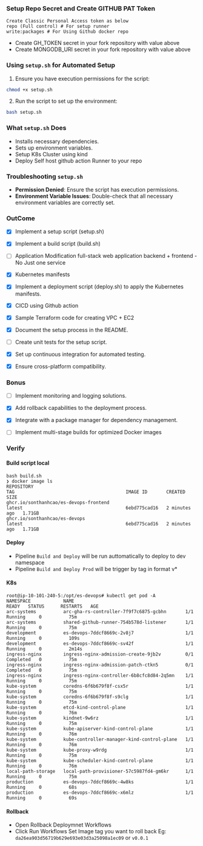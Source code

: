 ### Setup Repo Secret and Create GITHUB PAT Token
```
Create Classic Personal Access token as below
repo (Full control) # For setup runner
write:packages # For Using Github docker repo
```
- Create GH_TOKEN secret in your fork repository with value above
- Create MONGODB_URI secret in your fork repository with value above

### Using `setup.sh` for Automated Setup

1. Ensure you have execution permissions for the script:
  ```sh
  chmod +x setup.sh
  ```
2. Run the script to set up the environment:
  ```sh
  bash setup.sh
  ```

### What `setup.sh` Does

- Installs necessary dependencies.
- Sets up environment variables.
- Setup K8s Cluster using kind
- Deploy Self host github action Runner to your repo

### Troubleshooting `setup.sh`

- **Permission Denied**: Ensure the script has execution permissions.
- **Environment Variable Issues**: Double-check that all necessary environment variables are correctly set.

### OutCome
- [x] Implement a setup script (setup.sh)
- [x] Implement a build script (build.sh)
- [ ] Application Modification full-stack web application backend + frontend - No Just one service
- [x] Kubernetes manifests
- [x] Implement a deployment script (deploy.sh) to apply the Kubernetes manifests.
- [x] CICD using Github action
- [x] Sample Terraform code for creating VPC + EC2

- [x] Document the setup process in the README.
- [ ] Create unit tests for the setup script.
- [x] Set up continuous integration for automated testing.
- [x] Ensure cross-platform compatibility.

### Bonus
- [ ] Implement monitoring and logging solutions.
- [x] Add rollback capabilities to the deployment process.
- [x] Integrate with a package manager for dependency management.
- [ ] Implement multi-stage builds for optimized Docker images



### Verify
#### Build script local

```
bash build.sh
❯ docker image ls
REPOSITORY                                                               TAG                                         IMAGE ID       CREATED         SIZE
ghcr.io/sonthanhcao/es-devops-frontend                                   latest                                      6ebd775cad16   2 minutes ago   1.71GB
ghcr.io/sonthanhcao/es-devops                                            latest                                      6ebd775cad16   2 minutes ago   1.71GB
```
#### Deploy

- Pipeline `Build and Deploy` will be run auttomatically to deploy to dev namespace
- Pipeline `Build and Deploy Prod` will be trigger by tag in format v*
#### K8s
```
root@ip-10-101-240-5:/opt/es-devops# kubectl get pod -A
NAMESPACE            NAME                                         READY   STATUS      RESTARTS   AGE
arc-systems          arc-gha-rs-controller-7f9f7c6875-gcbhn       1/1     Running     0          75m
arc-systems          shared-github-runner-754b578d-listener       1/1     Running     0          75m
development          es-devops-7ddcf8669c-2v8j7                   1/1     Running     0          109s
development          es-devops-7ddcf8669c-sv42f                   1/1     Running     0          2m14s
ingress-nginx        ingress-nginx-admission-create-9jb2v         0/1     Completed   0          75m
ingress-nginx        ingress-nginx-admission-patch-ctkn5          0/1     Completed   0          75m
ingress-nginx        ingress-nginx-controller-6b8cfc8d84-2q5mn    1/1     Running     0          75m
kube-system          coredns-6f6b679f8f-csx5r                     1/1     Running     0          75m
kube-system          coredns-6f6b679f8f-s9clg                     1/1     Running     0          75m
kube-system          etcd-kind-control-plane                      1/1     Running     0          76m
kube-system          kindnet-9w6rz                                1/1     Running     0          75m
kube-system          kube-apiserver-kind-control-plane            1/1     Running     0          76m
kube-system          kube-controller-manager-kind-control-plane   1/1     Running     0          76m
kube-system          kube-proxy-w9rdg                             1/1     Running     0          75m
kube-system          kube-scheduler-kind-control-plane            1/1     Running     0          76m
local-path-storage   local-path-provisioner-57c5987fd4-gm6kr      1/1     Running     0          75m
production           es-devops-7ddcf8669c-4w8ks                   1/1     Running     0          68s
production           es-devops-7ddcf8669c-x6mlz                   1/1     Running     0          69s
```
#### Rollback
- Open Rollback Deploymnet Workflows  
- Click Run Workflows Set Image tag you want to roll back Eg: `da26ea903d56719b629e693e03d3a25098a1ec09` or `v0.0.1`
